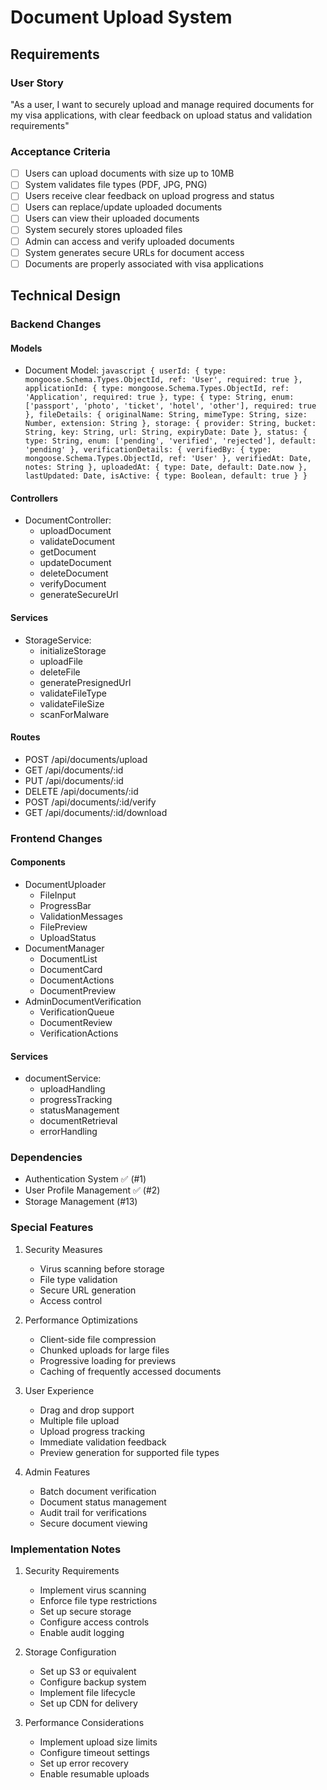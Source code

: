 # Document Upload System

## Requirements
### User Story
"As a user, I want to securely upload and manage required documents for my visa applications, with clear feedback on upload status and validation requirements"

### Acceptance Criteria
- [ ] Users can upload documents with size up to 10MB
- [ ] System validates file types (PDF, JPG, PNG)
- [ ] Users receive clear feedback on upload progress and status
- [ ] Users can replace/update uploaded documents
- [ ] Users can view their uploaded documents
- [ ] System securely stores uploaded files
- [ ] Admin can access and verify uploaded documents
- [ ] System generates secure URLs for document access
- [ ] Documents are properly associated with visa applications

## Technical Design

### Backend Changes
#### Models
- Document Model: ```javascript
  {
    userId: {
      type: mongoose.Schema.Types.ObjectId,
      ref: 'User',
      required: true
    },
    applicationId: {
      type: mongoose.Schema.Types.ObjectId,
      ref: 'Application',
      required: true
    },
    type: {
      type: String,
      enum: ['passport', 'photo', 'ticket', 'hotel', 'other'],
      required: true
    },
    fileDetails: {
      originalName: String,
      mimeType: String,
      size: Number,
      extension: String
    },
    storage: {
      provider: String,
      bucket: String,
      key: String,
      url: String,
      expiryDate: Date
    },
    status: {
      type: String,
      enum: ['pending', 'verified', 'rejected'],
      default: 'pending'
    },
    verificationDetails: {
      verifiedBy: {
        type: mongoose.Schema.Types.ObjectId,
        ref: 'User'
      },
      verifiedAt: Date,
      notes: String
    },
    uploadedAt: {
      type: Date,
      default: Date.now
    },
    lastUpdated: Date,
    isActive: {
      type: Boolean,
      default: true
    }
  } ```

#### Controllers
- DocumentController:
  - uploadDocument
  - validateDocument
  - getDocument
  - updateDocument
  - deleteDocument
  - verifyDocument
  - generateSecureUrl

#### Services
- StorageService:
  - initializeStorage
  - uploadFile
  - deleteFile
  - generatePresignedUrl
  - validateFileType
  - validateFileSize
  - scanForMalware

#### Routes
- POST /api/documents/upload
- GET /api/documents/:id
- PUT /api/documents/:id
- DELETE /api/documents/:id
- POST /api/documents/:id/verify
- GET /api/documents/:id/download

### Frontend Changes
#### Components
- DocumentUploader
  - FileInput
  - ProgressBar
  - ValidationMessages
  - FilePreview
  - UploadStatus
- DocumentManager
  - DocumentList
  - DocumentCard
  - DocumentActions
  - DocumentPreview
- AdminDocumentVerification
  - VerificationQueue
  - DocumentReview
  - VerificationActions

#### Services
- documentService:
  - uploadHandling
  - progressTracking
  - statusManagement
  - documentRetrieval
  - errorHandling

### Dependencies
- Authentication System ✅ (#1)
- User Profile Management ✅ (#2)
- Storage Management (#13)

### Special Features
1. Security Measures
   - Virus scanning before storage
   - File type validation
   - Secure URL generation
   - Access control

2. Performance Optimizations
   - Client-side file compression
   - Chunked uploads for large files
   - Progressive loading for previews
   - Caching of frequently accessed documents

3. User Experience
   - Drag and drop support
   - Multiple file upload
   - Upload progress tracking
   - Immediate validation feedback
   - Preview generation for supported file types

4. Admin Features
   - Batch document verification
   - Document status management
   - Audit trail for verifications
   - Secure document viewing

### Implementation Notes
1. Security Requirements
   - Implement virus scanning
   - Enforce file type restrictions
   - Set up secure storage
   - Configure access controls
   - Enable audit logging

2. Storage Configuration
   - Set up S3 or equivalent
   - Configure backup system
   - Implement file lifecycle
   - Set up CDN for delivery

3. Performance Considerations
   - Implement upload size limits
   - Configure timeout settings
   - Set up error recovery
   - Enable resumable uploads
